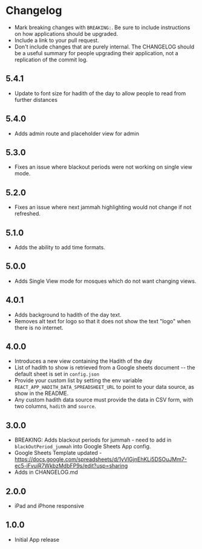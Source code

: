 # Changelog

- Mark breaking changes with `BREAKING:`. Be sure to include instructions on how applications should be upgraded.
- Include a link to your pull request.
- Don't include changes that are purely internal. The CHANGELOG should be a
  useful summary for people upgrading their application, not a replication
  of the commit log.

## 5.4.1
- Update to font size for hadith of the day to allow people to read from further distances

## 5.4.0
- Adds admin route and placeholder view for admin

## 5.3.0
- Fixes an issue where blackout periods were not working on single view mode.

## 5.2.0
- Fixes an issue where next jammah highlighting would not change if not refreshed.

## 5.1.0
- Adds the ability to add time formats.

## 5.0.0
- Adds Single View mode for mosques which do not want changing views.

## 4.0.1
- Adds background to hadith of the day text.
- Removes alt text for logo so that it does not show the text "logo" when there is no internet.

## 4.0.0
- Introduces a new view containing the Hadith of the day
- List of hadith to show is retrieved from a Google sheets document -- the default sheet is set in `config.json`
- Provide your custom list by setting the env variable `REACT_APP_HADITH_DATA_SPREADSHEET_URL` to point to your data source, as show in the README.
- Any custom hadith data source must provide the data in CSV form, with two columns, `hadith` and `source`. 

## 3.0.0
- BREAKING: Adds blackout periods for jummah - need to add in `blackOutPeriod_jummah` into Google Sheets App config.
- Google Sheets Template updated - https://docs.google.com/spreadsheets/d/1yVlGjnEhKLi5DSOuJMm7-ec5-iFvuiR7WkbzMdbFP9s/edit?usp=sharing
- Adds in CHANGELOG.md

## 2.0.0
- iPad and iPhone responsive

## 1.0.0
- Initial App release